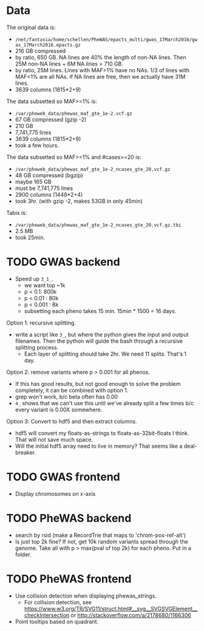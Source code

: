 Data
====
The original data is:
- `/net/fantasia/home/schellen/PheWAS/epacts_multi/gwas_17March2016/gwas_17March2016.epacts.gz`
- 216 GB compressed
- by ratio, 650 GB.  NA lines are 40% the length of non-NA lines.  Then 25M non-NA lines + 6M NA lines = 710 GB.
- by ratio, 25M lines. Lines with MAF>1% have no NAs.  1/3 of lines with MAF<1% are all NAs.  If NA lines are free, then we actually have 31M lines.
- 3639 columns (1815*2+9)

The data subsetted so MAF>=1% is:
- `/var/pheweb_data/phewas_maf_gte_1e-2.vcf.gz`
- 67 GB compressed (gzip -2)
- 210 GB
- 7,741,775 lines
- 3639 columns (1815*2+9)
- took a few hours.

The data subsetted so MAF>=1% and #cases>=20 is:
- `/var/pheweb_data/phewas_maf_gte_1e-2_ncases_gte_20.vcf.gz`
- 48 GB compressed (bgzip)
- maybe 165 GB
- must be 7,741,775 lines
- 2900 columns (1448*2+4)
- took 3hr. (with gzip -2, makes 53GB in only 45min)

Tabix is:
- `/var/pheweb_data/phewas_maf_gte_1e-2_ncases_gte_20.vcf.gz.tbi`
- 2.5 MB
- took 25min.


TODO GWAS backend
=================
- Speed up `3_1_`.
  - we want top ~1k
  - p < 0.1: 800k
  - p < 0.01 : 80k
  - p < 0.001 : 8k
  - subsetting each pheno takes 15 min. 15min * 1500 = 16 days.

Option 1: recursive splitting.
- write a script like `3_`, but where the python gives the input and output filenames.  Then the python will guide the bash through a recursive splitting process.
  - Each layer of splitting should take 2hr.  We need 11 splits.  That's 1 day.

Option 2: remove variants where p > 0.001 for all phenos.
- If this has good results, but not good enough to solve the problem completely, it can be combined with option 1.
- grep won't work, b/c beta often has 0.00
- `4_` shows that we can't use this until we've already split a few times b/c every variant is 0.00X somewhere.

Option 3: Convert to hdf5 and then extract columns.
- hdf5 will convert my floats-as-strings to floats-as-32bit-floats I think.  That will not save much space.
- Will the initial hdf5 array need to live in memory?  That seems like a deal-breaker.


TODO GWAS frontend
==================
- Display chromosomes on x-axis


TODO PheWAS backend
===================
- search by rsid (make a RecordTrie that maps to 'chrom-pos-ref-alt')
- Is just top 2k fine?  If not, get 10k random variants spread through the genome.  Take all with p > max(pval of top 2k) for each pheno.  Put in a folder.


TODO PheWAS frontend
====================
- Use collision detection when displaying phewas_strings.
  - For collision detection, see <https://www.w3.org/TR/SVG11/struct.html#__svg__SVGSVGElement__checkIntersection> or <http://stackoverflow.com/a/2178680/1166306>
- Point tooltips based on quadrant.
